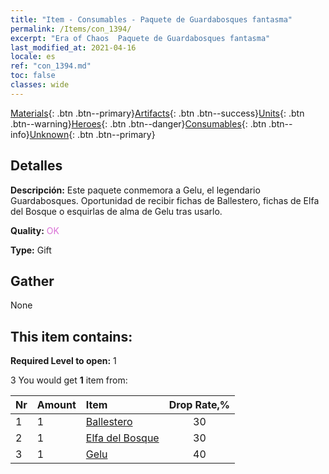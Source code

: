 ```yaml
---
title: "Item - Consumables - Paquete de Guardabosques fantasma"
permalink: /Items/con_1394/
excerpt: "Era of Chaos  Paquete de Guardabosques fantasma"
last_modified_at: 2021-04-16
locale: es
ref: "con_1394.md"
toc: false
classes: wide
---
```

 [Materials](/es/Items/){: .btn .btn--primary}[Artifacts](/es/Items/Artifacts/){: .btn .btn--success}[Units](/es/Items/Units/){: .btn .btn--warning}[Heroes](/es/Items/Heroes/){: .btn .btn--danger}[Consumables](/es/Items/Consumables/){: .btn .btn--info}[Unknown](/es/Items/Unknown/){: .btn .btn--primary}

## Detalles
 **Descripción:** Este paquete conmemora a Gelu, el legendario Guardabosques. Oportunidad de recibir fichas de Ballestero, fichas de Elfa del Bosque o esquirlas de alma de Gelu tras usarlo.

 **Quality:** <span style="color: #DA70D6">OK</span>

 **Type:** Gift

## Gather

  None

## This item contains:

 **Required Level to open:** 1

 3 You would get **1** item  from:

  | Nr | Amount |     Item    | Drop Rate,% |
  |:---|:-------|:------------|:---------:|
  | 1 | 1 | [Ballestero](/es/Items/unt_191/) | 30 | 
  | 2 | 1 | [Elfa del Bosque](/es/Items/unt_201/) | 30 | 
  | 3 | 1 | [Gelu](/es/Items/her_366/) | 40 | 
